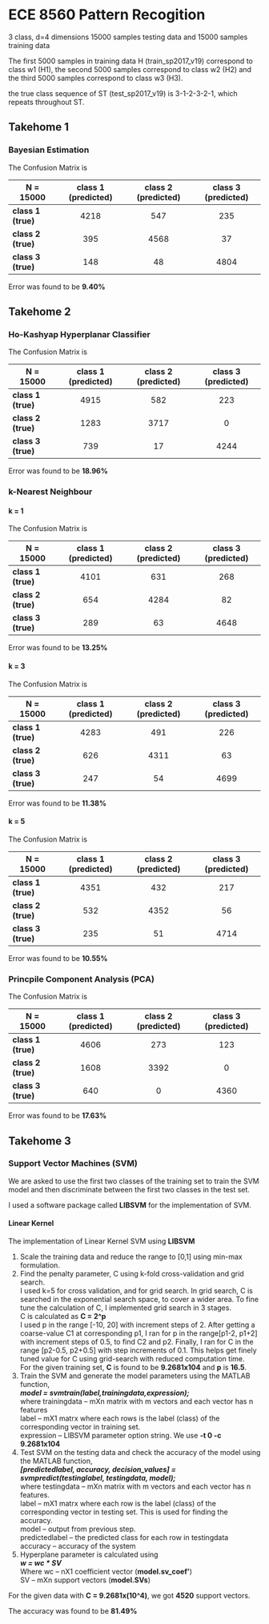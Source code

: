 # ECE 8560 Pattern Recogition

3 class, d=4 dimensions 15000 samples testing data and 15000 samples training data

The first 5000 samples in training data H (train_sp2017_v19) correspond to class w1 (H1), the second 5000 samples correspond to class w2 (H2) and the third 5000 samples correspond to class w3 (H3).

the true class sequence of ST (test_sp2017_v19) is 3-1-2-3-2-1, which repeats throughout ST.

## Takehome 1
### Bayesian Estimation

The Confusion Matrix is

| N = 15000           | class 1 (predicted)  | class 2 (predicted)  | class 3 (predicted)  |
| ------------------- |:--------------------:|:--------------------:|:--------------------:|
| **class 1 (true)**  | 4218                 | 547                  | 235                  |
| **class 2 (true)**  | 395                  | 4568                 | 37                   |
| **class 3 (true)**  | 148                  | 48                   | 4804                 | 

Error was found to be **9.40%**

## Takehome 2
### Ho-Kashyap Hyperplanar Classifier

The Confusion Matrix is

| N = 15000           | class 1 (predicted)  | class 2 (predicted)  | class 3 (predicted)  |
| ------------------- |:--------------------:|:--------------------:|:--------------------:|
| **class 1 (true)**  | 4915                 | 582                  | 223                  |
| **class 2 (true)**  | 1283                 | 3717                 | 0                    |
| **class 3 (true)**  | 739                  | 17                   | 4244                 | 

Error was found to be **18.96%**

### k-Nearest Neighbour

#### k = 1

The Confusion Matrix is

| N = 15000           | class 1 (predicted)  | class 2 (predicted)  | class 3 (predicted)  |
| ------------------- |:--------------------:|:--------------------:|:--------------------:|
| **class 1 (true)**  | 4101                 | 631                  | 268                  |
| **class 2 (true)**  | 654                  | 4284                 | 82                   |
| **class 3 (true)**  | 289                  | 63                   | 4648                 | 

Error was found to be **13.25%**

#### k = 3

The Confusion Matrix is

| N = 15000           | class 1 (predicted)  | class 2 (predicted)  | class 3 (predicted)  |
| ------------------- |:--------------------:|:--------------------:|:--------------------:|
| **class 1 (true)**  | 4283                 | 491                  | 226                  |
| **class 2 (true)**  | 626                  | 4311                 | 63                   |
| **class 3 (true)**  | 247                  | 54                   | 4699                 | 

Error was found to be **11.38%**

#### k = 5

The Confusion Matrix is

| N = 15000           | class 1 (predicted)  | class 2 (predicted)  | class 3 (predicted)  |
| ------------------- |:--------------------:|:--------------------:|:--------------------:|
| **class 1 (true)**  | 4351                 | 432                  | 217                  |
| **class 2 (true)**  | 532                  | 4352                 | 56                   |
| **class 3 (true)**  | 235                  | 51                   | 4714                 | 

Error was found to be **10.55%**


### Princpile Component Analysis (PCA)

The Confusion Matrix is

| N = 15000           | class 1 (predicted)  | class 2 (predicted)  | class 3 (predicted)  |
| ------------------- |:--------------------:|:--------------------:|:--------------------:|
| **class 1 (true)**  | 4606                 | 273                  | 123                  |
| **class 2 (true)**  | 1608                 | 3392                 | 0                    |
| **class 3 (true)**  | 640                  | 0                    | 4360                 | 

Error was found to be **17.63%**


## Takehome 3
### Support Vector Machines (SVM)
We are asked to use the first two classes of the training set to train the SVM model and then discriminate between the first two classes in the test set.

I used a software package called **LIBSVM** for the implementation of SVM.

#### Linear Kernel
The implementation of Linear Kernel SVM using **LIBSVM**
<p>
<ol>
<li> Scale the training data and reduce the range to [0,1] using min-max formulation.</li>
<li> Find the penalty parameter, C using k-fold cross-validation and grid search.</br>
	I used k=5 for cross validation, and for grid search. In grid search, C is searched in the exponential search space, to cover a wider area. To fine tune the calculation of C, I implemented grid search in 3 stages. <br>
	C is calculated as <b>C = 2^p</b><br>
	I used p in the range [-10, 20] with increment steps of 2. After getting a coarse-value C1 at corresponding p1, I ran for p in the range[p1-2, p1+2] with increment steps of 0.5, to find C2 and p2. Finally, I ran for C in the range [p2-0.5, p2+0.5] with step increments of 0.1. This helps get finely tuned value for C using grid-search with reduced computation time. <br>
	For the given training set, <b>C</b> is found to be <b>9.2681x104</b> and <b>p</b> is <b>16.5</b>.</li>
<li> Train the SVM and generate the model parameters using the MATLAB function,<br>
	 <b><em>model = svmtrain(label,trainingdata,expression);</em></b><br>
		where trainingdata – mXn matrix with m vectors and each vector has n features<br>
		      label – mX1 matrx where each rows is the label (class) of the corresponding vector in training set.<br>
		      expression – LIBSVM parameter option string. We use <b>-t 0 -c 9.2681x104 </b></li>
<li> Test SVM on the testing data and check the accuracy of the model using the MATLAB function,<br>
	 <b><em>[predictedlabel, accuracy, decision_values] = svmpredict(testinglabel, testingdata, model);</em></b><br>
		where testingdata – mXn matrix with m vectors and each vector has n features.<br>
		      label – mX1 matrx where each row is the label (class) of the corresponding vector in testing set. This is used for finding the accuracy.<br>
		      model – output from previous step.<br>
		      predictedlabel – the predicted class for each row in testingdata<br>
		      accuracy – accuracy of the system</li>
<li> Hyperplane parameter is calculated using<br>
	 <b><em>w = wc * SV</em></b><br>
		Where wc – nX1 coefficient vector (<b>model.sv_coef'</b>)<br>
		      SV – mXn support vectors (<b>model.SVs</b>)</li>
</ol>
</p>

For the given data with **C = 9.2681x(10^4)**, we got **4520** support vectors.

The accuracy was found to be **81.49%**

